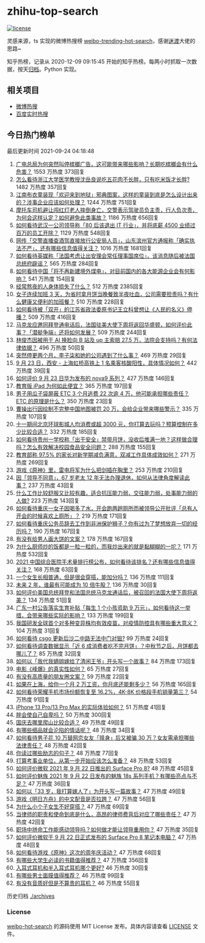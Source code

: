 # zhihu-top-search

[![license](https://img.shields.io/github/license/Arrackisarookie/zhihu-top-search)](https://github.com/Arrackisarookie/zhihu-top-search/blob/master/LICENSE)

灵感来源，ts 实现的微博热搜榜 [weibo-trending-hot-search](https://github.com/justjavac/weibo-trending-hot-search)，感谢[迷渡](https://github.com/justjavac)大佬的思路~

知乎热榜，记录从 2020-12-09 09:15:45 开始的知乎热榜。每两小时抓取一次数据，按天[归档](./archives)。Python 实现。

## 相关项目
+ [微博热搜](https://github.com/Arrackisarookie/weibo-hot-search)
+ [百度实时热搜](https://github.com/Arrackisarookie/baidu-hot-search)

## 今日热门榜单

<!-- Rank Begin -->

最后更新时间 2021-09-24 04:18:48

1. [广电总局为何突然叫停槟榔广告，这可能带来哪些影响？长期吃槟榔会有什么危害？](https://www.zhihu.com/question/488307490) 1553 万热度 373回复
1. [怎么看待浙江大学医学教授沈岳良说吃五花肉不长胖，只有吃米饭才长胖?](https://www.zhihu.com/question/487456654) 1482 万热度 357回复
1. [江南布衣童装现「欢迎来到地狱」邪典图案，这样的童装到底是怎么设计出来的？涉事企业应该如何处理？](https://www.zhihu.com/question/488394485) 1244 万热度 751回复
1. [摩托车司机避让闯红灯老人摔倒身亡，交警表示驾驶员负主责，行人负次责，为何会这样认定？如何避免此类事故？](https://www.zhihu.com/question/488299450) 1186 万热度 656回复
1. [如何看待武汉一公司领导称「80 后该退出 IT 行业」，并将底薪 4500 业绩过百万的员工开除？](https://www.zhihu.com/question/487974179) 1129 万热度 548回复
1. [网传「交警直播查酒驾直接放行公安局人员」，山东滨州官方通报称「确实执法不严」，还有哪些信息值得关注？](https://www.zhihu.com/question/488295147) 1016 万热度 1681回复
1. [如何看待英媒称「法国考虑让出安理会常任理事国席位」，该消息随后被法国总统府辟谣？](https://www.zhihu.com/question/488337009) 565 万热度 284回复
1. [如何看待中国「将不再新建境外煤电」，对目前国内的各大能源企业会有何影响？](https://www.zhihu.com/question/488367544) 541 万热度 154回复
1. [经常熬夜的人身体损失了什么？](https://www.zhihu.com/question/57235424) 512 万热度 2385回复
1. [女子连续加班 3 天，为省时拿月饼当晚餐致半夜吐血，公司需要担责吗？有什么健康又便利的加班餐？](https://www.zhihu.com/question/488288801) 510 万热度 228回复
1. [如何看待被「双开」的江苏省政法委原书记王立科曾想让《人民的名义》停播？](https://www.zhihu.com/question/488475499) 509 万热度 416回复
1. [马克龙应邀同拜登通电话后，法国驻美大使下周将返回华盛顿，如何评价此事？「潜艇争端」还将如何发展？](https://www.zhihu.com/question/488441188) 509 万热度 244回复
1. [林俊杰因被用于 AI 换脸向 B 站及 up 主索赔 27.5 万，法院会支持吗？有何法律依据？](https://www.zhihu.com/question/488523636) 496 万热度 50回复
1. [突然停更两个月，李子柒和她的公司遇到了什么事？](https://www.zhihu.com/question/487698213) 469 万热度 29回复
1. [9 月 23 日，西安 - 上海虹桥高铁上 1 名乘客核酸阳性，具体情况如何？](https://www.zhihu.com/question/488585925) 442 万热度 39回复
1. [如何评价 9 月 23 日华为发布的 nova9 系列？](https://www.zhihu.com/question/488556600) 427 万热度 146回复
1. [教育版 iPad 为何如此便宜？](https://www.zhihu.com/question/270264935) 365 万热度 197回复
1. [男子用瓜子袋屏蔽 ETC 3 个月逃费 22 次逾 4 万，他可能承担哪些责任？ETC 的原理是什么？](https://www.zhihu.com/question/488204110) 350 万热度 23回复
1. [曹操出行因绘制不完整中国地图被罚 20 万，会给企业带来哪些警示？](https://www.zhihu.com/question/488500018) 335 万热度 107回复
1. [十一期间北京环球影城人均消费或超 3000 元，你打算去玩吗？预算控制在多少比较合适？](https://www.zhihu.com/question/488429134) 332 万热度 185回复
1. [如何看待贵州一学校称「出于安全」禁带月饼，没收后堆满一地？这样做合理吗？怎么有效解决校园食品安全问题？](https://www.zhihu.com/question/488310354) 288 万热度 155回复
1. [教育部称 97.5% 的家长对新学期减负满意，双减工作具体成效如何？](https://www.zhihu.com/question/488464188) 271 万热度 269回复
1. [游戏《原神》里，雷电将军为什么把剑插在胸里？](https://www.zhihu.com/question/486663477) 253 万热度 210回复
1. [因「领导不同意」，67 岁老太 12 年无法办理退休，如何从法律角度解读此事？](https://www.zhihu.com/question/487028075) 237 万热度 43回复
1. [什么工作比较舒服又比较有趣，适合抗压能力弱，交往能力弱，处事能力弱的人做?](https://www.zhihu.com/question/485464893) 223 万热度 143回复
1. [如何看待重庆一女子因喝多了水，开会跑两趟厕所而被领导公开批评「总有人开会的时候喜欢上厕所」？](https://www.zhihu.com/question/488447638) 219 万热度 171回复
1. [如何看待重庆公务员辞去工作到非洲保护狮子？你有过为了梦想放弃一切的经历吗？](https://www.zhihu.com/question/485896085) 190 万热度 167回复
1. [有没有给男人画大饼的文案？](https://www.zhihu.com/question/481182054) 178 万热度 167回复
1. [为什么厨师炒的饭都是一粒一粒的，而我炒出来的就是黏糊糊的一坨？](https://www.zhihu.com/question/478428170) 171 万热度 532回复
1. [2021 中国综合医院手术量排行榜公布，如何看待该排名？还有哪些信息值得关注？](https://www.zhihu.com/question/488087529) 168 万热度 63回复
1. [一个女生长相普通，但是很会穿搭，能加分吗？](https://www.zhihu.com/question/478786202) 136 万热度 111回复
1. [未来 2 年，谁最有可能成为 10 倍牛股？](https://www.zhihu.com/question/486815698) 136 万热度 30回复
1. [如何评价美国总统拜登和法国总统马克龙通话后，被召回的法国大使下周将返美？](https://www.zhihu.com/question/488435510) 134 万热度 51回复
1. [广东一村公告落实生育补贴「每生 1 个小孩资助 9 万元」，如何看待这一举措，会带来哪些实际的影响？](https://www.zhihu.com/question/488305085) 133 万热度 199回复
1. [我国研发全球首个对多种变异株均有效疫苗，对疫情防控具有哪些重大意义？](https://www.zhihu.com/question/488496804) 104 万热度 31回复
1. [如何看待 csgo 更新后沙二中路无法中门对狙?](https://www.zhihu.com/question/488263904) 99 万热度 24回复
1. [如何看待调查数据显示「近 6 成消费者吃不完月饼」？中秋节之后，月饼都去哪儿了？](https://www.zhihu.com/question/488314005) 85 万热度 32回复
1. [如何以「我代我嫡姐嫁给了清闲王爷」开头写一个故事？](https://www.zhihu.com/question/429819296) 84 万热度 173回复
1. [电影《峰爆》的真实性如何？](https://www.zhihu.com/question/487502299) 65 万热度 27回复
1. [有没有高质量的朋友圈文案？](https://www.zhihu.com/question/482035664) 59 万热度 22回复
1. [如果在上海，给你一个月 2 万工资，你月底还能剩多少？](https://www.zhihu.com/question/484818651) 56 万热度 165回复
1. [如何看待荣耀手机市场份额恢复至 16.2%，4K-8K 价格段手机销量第三？](https://www.zhihu.com/question/488375606) 54 万热度 91回复
1. [iPhone 13 Pro/13 Pro Max 的实际体验如何？](https://www.zhihu.com/question/488101053) 51 万热度 41回复
1. [胖会使自己自卑吗？](https://www.zhihu.com/question/482636271) 50 万热度 300回复
1. [国庆去哪里爬山比较合适？](https://www.zhihu.com/question/484224133) 49 万热度 49回复
1. [有哪些细品就会沦陷的情话呢？](https://www.zhihu.com/question/485270657) 48 万热度 34回复
1. [如何看待男子花 10 万替网恋女友「赎身」后又被骗 30 万？女友需承担哪些法律责任？](https://www.zhihu.com/question/488279402) 48 万热度 42回复
1. [你读过哪些励志的句子？](https://www.zhihu.com/question/445463949) 48 万热度 77回复
1. [打算考事业单位，从第一步开始应该怎么准备？](https://www.zhihu.com/question/304948250) 48 万热度 53回复
1. [如何评价微软 2021 年 9 月 22 日推出的 Surface Pro 8?](https://www.zhihu.com/question/487810773) 48 万热度 45回复
1. [如何评价魅族 2021 年 9 月 22 日发布的魅族 18s 系列手机？有哪些亮点与不足？](https://www.zhihu.com/question/488308963) 47 万热度 36回复
1. [如何以「33 岁，我打算嫁人了」为开头写一篇故事？](https://www.zhihu.com/question/488270687) 47 万热度 49回复
1. [游戏《明日方舟》的中文配音是否拉跨？](https://www.zhihu.com/question/487647534) 47 万热度 56回复
1. [为什么小个子女生不好穿搭？](https://www.zhihu.com/question/479669978) 47 万热度 69回复
1. [当律师的职责和使命到底是什么，高昂的律师费背后对应了哪些责任？](https://www.zhihu.com/question/486232902) 47 万热度 42回复
1. [职场中拼命工作能感动领导吗？如何做才能让领导重用你？](https://www.zhihu.com/question/487613334) 47 万热度 35回复
1. [如何评价微软于 9 月 22 日正式发布的 Surface Pro 8 笔记本电脑？](https://www.zhihu.com/question/488394634) 47 万热度 48回复
1. [如何看待游戏《原神》这次的周年庆活动？](https://www.zhihu.com/question/488204074) 47 万热度 68回复
1. [有哪些大学生必读的书籍值得推荐？](https://www.zhihu.com/question/461936428) 47 万热度 356回复
1. [入耳式耳机和半入耳式耳机哪个更好?](https://www.zhihu.com/question/337028255) 46 万热度 30回复
1. [有哪些男士面膜值得推荐？](https://www.zhihu.com/question/21441975) 46 万热度 99回复
1. [有没有音质好但是不算贵的耳机？](https://www.zhihu.com/question/487444779) 46 万热度 55回复
<!-- Rank End -->

历史归档 [./archives](./archives)

### License

[weibo-hot-search](https://github.com/Arrackisarookie/zhihu-top-search) 的源码使用 MIT License 发布。具体内容请查看 [LICENSE](./LICENSE) 文件。
